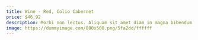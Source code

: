 ```yaml
---
title: Wine - Red, Colio Cabernet
price: $46.92
description: Morbi non lectus. Aliquam sit amet diam in magna bibendum imperdiet. Nullam orci pede, venenatis non, sodales sed, tincidunt eu, felis.
image: https://dummyimage.com/800x500.png/5fa2dd/ffffff
---
```

